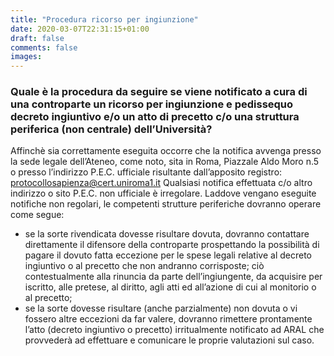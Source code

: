 ```yaml
---
title: "Procedura ricorso per ingiunzione"
date: 2020-03-07T22:31:15+01:00
draft: false
comments: false
images:
---
```


### Quale è la procedura da seguire se viene notificato a cura di una controparte un ricorso per ingiunzione e pedissequo decreto ingiuntivo e/o un atto di precetto c/o una struttura periferica (non centrale) dell’Università?
Affinchè sia correttamente eseguita occorre che la notifica avvenga presso la sede legale dell’Ateneo, come noto, sita in Roma, Piazzale Aldo Moro n.5 o presso l’indirizzo P.E.C. ufficiale risultante dall’apposito registro: protocollosapienza@cert.uniroma1.it
Qualsiasi notifica effettuata c/o altro indirizzo o sito P.E.C. non ufficiale è irregolare.
Laddove vengano eseguite notifiche non regolari, le competenti strutture periferiche dovranno operare come segue:

   - se la sorte rivendicata dovesse risultare dovuta, dovranno contattare direttamente il difensore della controparte prospettando la possibilità di pagare il dovuto fatta eccezione per le spese legali relative al decreto ingiuntivo o al precetto che non andranno corrisposte; ciò contestualmente alla rinuncia da parte dell’ingiungente, da acquisire per iscritto, alle pretese, al diritto, agli atti ed all’azione di cui al monitorio o al precetto; 
   - se la sorte dovesse risultare (anche parzialmente) non dovuta o vi fossero altre eccezioni da far valere, dovranno rimettere prontamente l’atto (decreto ingiuntivo o precetto) irritualmente notificato ad ARAL che provvederà ad effettuare e comunicare le proprie valutazioni sul caso. 

